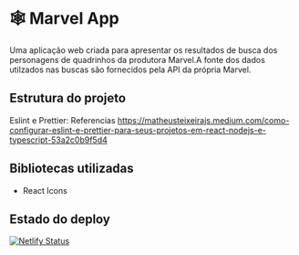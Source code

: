 # 🕸️ Marvel App

Uma aplicação web criada para apresentar os resultados de busca dos personagens de quadrinhos da produtora Marvel.A fonte dos dados utilzados nas buscas são fornecidos pela API da própria Marvel.

## Estrutura do projeto
Eslint e Prettier: Referencias https://matheusteixeirajs.medium.com/como-configurar-eslint-e-prettier-para-seus-projetos-em-react-nodejs-e-typescript-53a2c0b9f5d4


## Bibliotecas utilizadas
 - React Icons


 ## Estado do deploy
 [![Netlify Status](https://api.netlify.com/api/v1/badges/e5523dfe-eaf1-45ed-8db9-f7143d06b7fa/deploy-status)](https://app.netlify.com/sites/marvel-entities-search/deploys)
